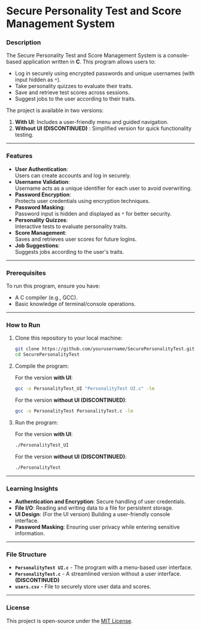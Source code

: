 # Secure Personality Test and Score Management System  

### Description  
The Secure Personality Test and Score Management System is a console-based application written in **C**. This program allows users to:  
- Log in securely using encrypted passwords and unique usernames (with input hidden as `*`).  
- Take personality quizzes to evaluate their traits.
- Save and retrieve test scores across sessions.
- Suggest jobs to the user according to their traits.

The project is available in two versions:  
1. **With UI**: Includes a user-friendly menu and guided navigation.  
2. **Without UI (DISCONTINUED)** : Simplified version for quick functionality testing.  

---

### Features  
- **User Authentication**:  
  Users can create accounts and log in securely.  
- **Username Validation**:  
  Username acts as a unique identifier for each user to avoid overwriting.  
- **Password Encryption**:  
  Protects user credentials using encryption techniques.  
- **Password Masking**:  
  Password input is hidden and displayed as `*` for better security.  
- **Personality Quizzes**:  
  Interactive tests to evaluate personality traits.  
- **Score Management**:  
  Saves and retrieves user scores for future logins.  
- **Job Suggestions**:  
  Suggests jobs according to the user's traits.  

---

### Prerequisites  
To run this program, ensure you have:  
- A C compiler (e.g., GCC).  
- Basic knowledge of terminal/console operations.  

---

### How to Run  
1. Clone this repository to your local machine:  
   ```bash
   git clone https://github.com/yourusername/SecurePersonalityTest.git
   cd SecurePersonalityTest
   ```
2. Compile the program:

   For the version **with UI**:
     ```bash
     gcc -o PersonalityTest_UI "PersonalityTest UI.c" -lm
     ```
    For the version **without UI (DISCONTINUED)**:
     ```bash
     gcc -o PersonalityTest PersonalityTest.c -lm
     ```
4. Run the program:

   For the version **with UI**:
     ```bash
     ./PersonalityTest_UI
     ```
    For the version **without UI (DISCONTINUED)**:
     ```bash
     ./PersonalityTest
     ```

---

### Learning Insights  
- **Authentication and Encryption**: Secure handling of user credentials.  
- **File I/O**: Reading and writing data to a file for persistent storage.  
- **UI Design**: (For the UI version) Building a user-friendly console interface.  
- **Password Masking**: Ensuring user privacy while entering sensitive information.  

---

### File Structure  
- **`PersonalityTest UI.c`** - The program with a menu-based user interface.
- **`PersonalityTest.c`** - A streamlined version without a user interface. **(DISCONTINUED)**
- **`users.csv`** - File to securely store user data and scores.

---

### License
This project is open-source under the [MIT License](https://opensource.org/licenses/MIT).

